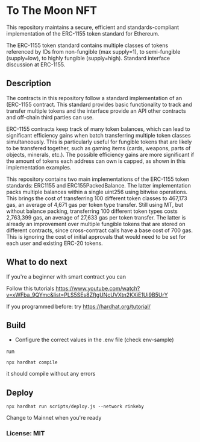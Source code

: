 #  To The Moon NFT

This repository maintains a secure, efficient and standards-compliant implementation of the ERC-1155 token standard for Ethereum.

The ERC-1155 token standard contains multiple classes of tokens referenced by IDs from non-fungible (max supply=1), to semi-fungible (supply=low), to highly fungible (supply=high). Standard interface discussion at ERC-1155.

## Description

The contracts in this repository follow a standard implementation of an (ERC-1155 contract. This standard provides basic functionality to track and transfer multiple tokens and the interface provide an API other contracts and off-chain third parties can use.

ERC-1155 contracts keep track of many token balances, which can lead to significant efficiency gains when batch transferring multiple token classes simultaneously. This is particularly useful for fungible tokens that are likely to be transfered together, such as gaming items (cards, weapons, parts of objects, minerals, etc.). The possible efficiency gains are more significant if the amount of tokens each address can own is capped, as shown in this implementation examples.

This repository contains two main implementations of the ERC-1155 token standards: ERC1155 and ERC155PackedBalance. The latter implementation packs multiple balances within a single uint256 using bitwise operations. This brings the cost of transferring 100 different token classes to 467,173 gas, an average of 4,671 gas per token type transfer. Still using MT, but without balance packing, transferring 100 different token types costs 2,763,399 gas, an average of 27,633 gas per token transfer. The latter is already an improvement over multiple fungible tokens that are stored on different contracts, since cross-contract calls have a base cost of 700 gas. This is ignoring the cost of initial approvals that would need to be set for each user and existing ERC-20 tokens.

## What to do next

If you're a beginner with smart contract you can

Follow this tutorials https://www.youtube.com/watch?v=xWFba_9QYmc&list=PLS5SEs8ZftgUNcUVXtn2KXiE1Ui9B5UrY

If you programmed before: try https://hardhat.org/tutorial/


## Build

- Configure the correct values in the .env file (check env-sample)

run

~~~~
npx hardhat compile
~~~~

it should compile without any errors


## Deploy

~~~~
npx hardhat run scripts/deploy.js --network rinkeby
~~~~

Change to Mainnet when you're ready

### License: MIT
